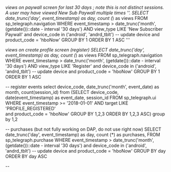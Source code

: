 *views on paywall screen for last 30 days ; note this is not distinct sessions. A user may have viewed New Sub Paywall multiple times
''.
SELECT date_trunc('day', event_timestamp) as day, count (*) as views 
FROM sp_telegraph.navigation
WHERE event_timestamp > date_trunc('month', (getdate())::date - interval '30 days') 
AND view_type LIKE 'New Subscriber Paywall'
and device_code in ('android', 'andrd_tblt')    -- update device
and product_code = 'hboNow'
GROUP BY 1
ORDER BY 1 ASC
'''

*views on create profile screen (register)
SELECT date_trunc('day', event_timestamp) as day, count (*) as views 
FROM sp_telegraph.navigation
WHERE event_timestamp > date_trunc('month', (getdate())::date - interval '30 days') 
AND view_type LIKE 'Register'
and device_code in ('android', 'andrd_tblt')    -- update device
and product_code = 'hboNow'
GROUP BY 1
ORDER BY 1 ASC

-- register events
select device_code, date_trunc('month', event_date) as month, count(session_id)
from 
(SELECT device_code, date(event_timestamp) as event_date, session_id
FROM sp_telegraph.ui
WHERE event_timestamp >= '2018-01-01'
AND target LIKE 'PROFILE_REGISTERED'   
and product_code = 'hboNow'
GROUP BY 1,2,3
ORDER BY 1,2,3 ASC)
group by 1,2


-- purchases (but not fully working on DAP, do not use right now)
SELECT date_trunc('day', event_timestamp) as day, count (*) as purchases,
      FROM sp_telegraph.purchase
      WHERE event_timestamp > date_trunc('month', (getdate())::date - interval '30 days') 
      and device_code in ('android', 'andrd_tblt')    -- update device
		  and product_code = 'hboNow'
      GROUP BY day
      ORDER BY day ASC

--

